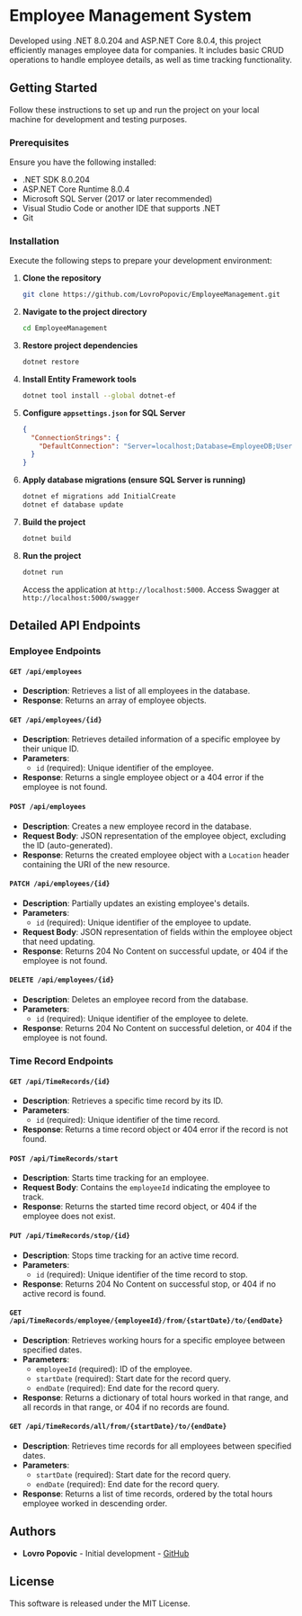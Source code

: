 
# Employee Management System

Developed using .NET 8.0.204 and ASP.NET Core 8.0.4, this project efficiently manages employee data for companies. It includes basic CRUD operations to handle employee details, as well as time tracking functionality.

## Getting Started

Follow these instructions to set up and run the project on your local machine for development and testing purposes.

### Prerequisites

Ensure you have the following installed:

- .NET SDK 8.0.204
- ASP.NET Core Runtime 8.0.4
- Microsoft SQL Server (2017 or later recommended)
- Visual Studio Code or another IDE that supports .NET
- Git

### Installation

Execute the following steps to prepare your development environment:

1. **Clone the repository**
   ```bash
   git clone https://github.com/LovroPopovic/EmployeeManagement.git
   ```

2. **Navigate to the project directory**

   ```bash
   cd EmployeeManagement
   ```

3. **Restore project dependencies**

   ```bash
   dotnet restore
   ```

4. **Install Entity Framework tools**

   ```bash
   dotnet tool install --global dotnet-ef
   ```

5. **Configure `appsettings.json` for SQL Server**

   ```json
   {
     "ConnectionStrings": {
       "DefaultConnection": "Server=localhost;Database=EmployeeDB;User Id=sa;Password=your_password;"
     }
   }
   ```

6. **Apply database migrations (ensure SQL Server is running)**

   ```bash
   dotnet ef migrations add InitialCreate
   dotnet ef database update
   ```

7. **Build the project**

   ```bash
   dotnet build
   ```

8. **Run the project**
   ```bash
   dotnet run
   ```
   Access the application at `http://localhost:5000`.
   Access Swagger at `http://localhost:5000/swagger`
## Detailed API Endpoints

### Employee Endpoints

#### `GET /api/employees`
- **Description**: Retrieves a list of all employees in the database.
- **Response**: Returns an array of employee objects.

#### `GET /api/employees/{id}`
- **Description**: Retrieves detailed information of a specific employee by their unique ID.
- **Parameters**:
  - `id` (required): Unique identifier of the employee.
- **Response**: Returns a single employee object or a 404 error if the employee is not found.

#### `POST /api/employees`
- **Description**: Creates a new employee record in the database.
- **Request Body**: JSON representation of the employee object, excluding the ID (auto-generated).
- **Response**: Returns the created employee object with a `Location` header containing the URI of the new resource.

#### `PATCH /api/employees/{id}`
- **Description**: Partially updates an existing employee's details.
- **Parameters**:
  - `id` (required): Unique identifier of the employee to update.
- **Request Body**: JSON representation of fields within the employee object that need updating.
- **Response**: Returns 204 No Content on successful update, or 404 if the employee is not found.

#### `DELETE /api/employees/{id}`
- **Description**: Deletes an employee record from the database.
- **Parameters**:
  - `id` (required): Unique identifier of the employee to delete.
- **Response**: Returns 204 No Content on successful deletion, or 404 if the employee is not found.

### Time Record Endpoints

#### `GET /api/TimeRecords/{id}`
- **Description**: Retrieves a specific time record by its ID.
- **Parameters**:
  - `id` (required): Unique identifier of the time record.
- **Response**: Returns a time record object or 404 error if the record is not found.

#### `POST /api/TimeRecords/start`
- **Description**: Starts time tracking for an employee.
- **Request Body**: Contains the `employeeId` indicating the employee to track.
- **Response**: Returns the started time record object, or 404 if the employee does not exist.

#### `PUT /api/TimeRecords/stop/{id}`
- **Description**: Stops time tracking for an active time record.
- **Parameters**:
  - `id` (required): Unique identifier of the time record to stop.
- **Response**: Returns 204 No Content on successful stop, or 404 if no active record is found.

#### `GET /api/TimeRecords/employee/{employeeId}/from/{startDate}/to/{endDate}`
- **Description**: Retrieves working hours for a specific employee between specified dates.
- **Parameters**:
  - `employeeId` (required): ID of the employee.
  - `startDate` (required): Start date for the record query.
  - `endDate` (required): End date for the record query.
- **Response**: Returns a dictionary of total hours worked in that range, and all records in that range, or 404 if no records are found.

#### `GET /api/TimeRecords/all/from/{startDate}/to/{endDate}`
- **Description**: Retrieves time records for all employees between specified dates.
- **Parameters**:
  - `startDate` (required): Start date for the record query.
  - `endDate` (required): End date for the record query.
- **Response**: Returns a list of time records, ordered by the total hours employee worked in descending order.


## Authors

- **Lovro Popovic** - Initial development - [GitHub](https://github.com/LovroPopovic)

## License

This software is released under the MIT License.


